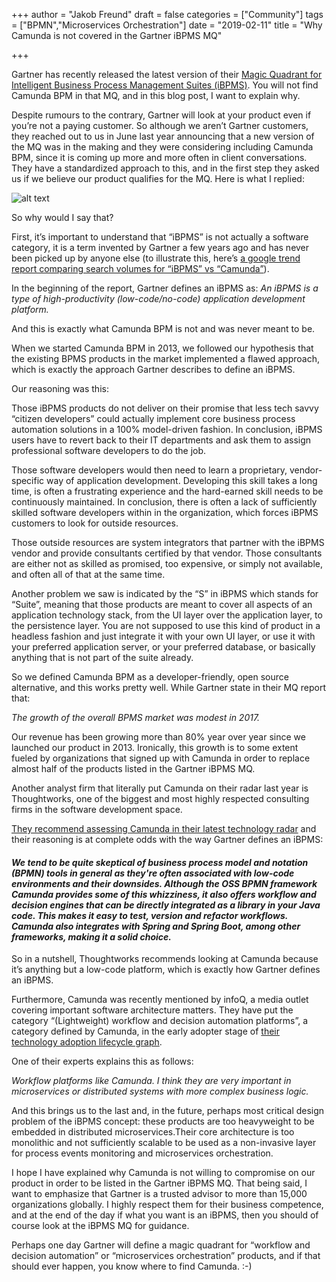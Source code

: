 +++
author = "Jakob Freund"
draft = false
categories = ["Community"]
tags = ["BPMN","Microservices Orchestration"]
date = "2019-02-11"
title = "Why Camunda is not covered in the Gartner iBPMS MQ"

+++

Gartner has recently released the latest version of their [Magic Quadrant for Intelligent Business Process Management Suites (iBPMS)](https://www.gartner.com/doc/reprints?id=1-66AAPG8&ct=190131&st=sb). You will not find Camunda BPM in that MQ, and in this blog post, I want to explain why.

Despite rumours to the contrary, Gartner will look at your product even if you’re not a paying customer. So although we aren’t Gartner customers, they reached out to us in June last year announcing that a new version of the MQ was in the making and they were considering including Camunda BPM, since it is coming up more and more often in client conversations. They have a standardized approach to this, and in the first step they asked us if we believe our product qualifies for the MQ. Here is what I replied:

<!--more-->
![alt text](https://blog.camunda.com/post/2019/02/Camunda-Gartner.png "Camunda-Gartner")

So why would I say that?

First, it’s important to understand that “iBPMS” is not actually a software category, it is a term invented by Gartner a few years ago and has never been picked up by anyone else (to illustrate this, here’s [a google trend report comparing search volumes for “iBPMS” vs “Camunda”](https://trends.google.com/trends/explore?date=all&q=ibpms,camunda)).

In the beginning of the report, Gartner defines an iBPMS as:
*An iBPMS is a type of high-productivity (low-code/no-code) application development platform.*

And this is exactly what Camunda BPM is not and was never meant to be.

When we started Camunda BPM in 2013, we followed our hypothesis that the existing BPMS products in the market implemented a flawed approach, which is exactly the approach Gartner describes to define an iBPMS.

Our reasoning was this:

Those iBPMS products do not deliver on their promise that less tech savvy “citizen developers” could actually implement core business process automation solutions in a 100% model-driven fashion. In conclusion, iBPMS users have to revert back to their IT departments and ask them to assign professional software developers to do the job.

Those software developers would then need to learn a proprietary, vendor-specific way of application development. Developing this skill takes a long time, is often a frustrating experience and the hard-earned skill needs to be continuously maintained. In conclusion, there is often a lack of sufficiently skilled software developers within in the organization, which forces iBPMS customers to look for outside resources.

Those outside resources are system integrators that partner with the iBPMS vendor and provide consultants certified by that vendor. Those consultants are either not as skilled as promised, too expensive, or simply not available, and often all of that at the same time.

Another problem we saw is indicated by the “S” in iBPMS which stands for “Suite”, meaning that those products are meant to cover all aspects of an application technology stack, from the UI layer over the application layer, to the persistence layer. You are not supposed to use this kind of product in a headless fashion and just integrate it with your own UI layer, or use it with your preferred application server, or your preferred database, or basically anything that is not part of the suite already.

So we defined Camunda BPM as a developer-friendly, open source alternative, and this works pretty well. While Gartner state in their MQ report that:

*The growth of the overall BPMS market was modest in 2017.*

Our revenue has been growing more than 80% year over year since we launched our product in 2013. Ironically, this growth is to some extent fueled by organizations that signed up with Camunda in order to replace almost half of the products listed in the Gartner iBPMS MQ.

Another analyst firm that literally put Camunda on their radar last year is Thoughtworks, one of the biggest and most highly respected consulting firms in the software development space.

[They recommend assessing Camunda in their latest technology radar](https://www.thoughtworks.com/radar/languages-and-frameworks/camunda) and their reasoning is at complete odds with the way Gartner defines an iBPMS:

#### *We tend to be quite skeptical of business process model and notation (BPMN) tools in general as they're often associated with low-code environments and their downsides. Although the OSS BPMN framework Camunda provides some of this whizziness, it also offers workflow and decision engines that can be directly integrated as a library in your Java code. This makes it easy to test, version and refactor workflows. Camunda also integrates with Spring and Spring Boot, among other frameworks, making it a solid choice.*

So in a nutshell, Thoughtworks recommends looking at Camunda because it’s anything but a low-code platform, which is exactly how Gartner defines an iBPMS.

Furthermore, Camunda was recently mentioned by infoQ, a media outlet covering important software architecture matters. They have put the category “(Lightweight) workflow and decision automation platforms”, a category defined by Camunda, in the early adopter stage of [their technology adoption lifecycle graph](https://www.infoq.com/articles/architecture-trends-2019).

One of their experts explains this as follows:  

*Workflow platforms like Camunda. I think they are very important in microservices or distributed systems with more complex business logic.*

And this brings us to the last and, in the future, perhaps most critical design problem of the iBPMS concept: these products are too heavyweight to be embedded in distributed microservices.Their core architecture is too monolithic and not sufficiently scalable to be used as a non-invasive layer for process events monitoring and microservices orchestration.

I hope I have explained why Camunda is not willing to compromise on our product in order to be listed in the Gartner iBPMS MQ. That being said, I want to emphasize that Gartner is a trusted advisor to more than 15,000 organizations globally. I highly respect them for their business competence, and at the end of the day if what you want is an iBPMS, then you should of course look at the iBPMS MQ for guidance.

Perhaps one day Gartner will define a magic quadrant for “workflow and decision automation” or “microservices orchestration” products, and if that should ever happen, you know where to find Camunda. :-)
